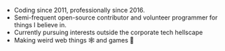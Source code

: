 - Coding since 2011, professionally since 2016.
- Semi-frequent open-source contributor and volunteer programmer for things I believe in.
- Currently pursuing interests outside the corporate tech hellscape
- Making weird web things :spider_web: and games 👾
